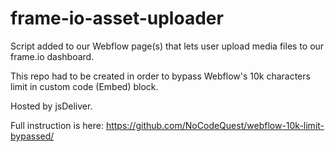 # frame-io-asset-uploader
Script added to our Webflow page(s) that lets user upload media files to our frame.io dashboard.

This repo had to be created in order to bypass Webflow's 10k characters limit in custom code (Embed) block.

Hosted by jsDeliver.

Full instruction is here: https://github.com/NoCodeQuest/webflow-10k-limit-bypassed/
